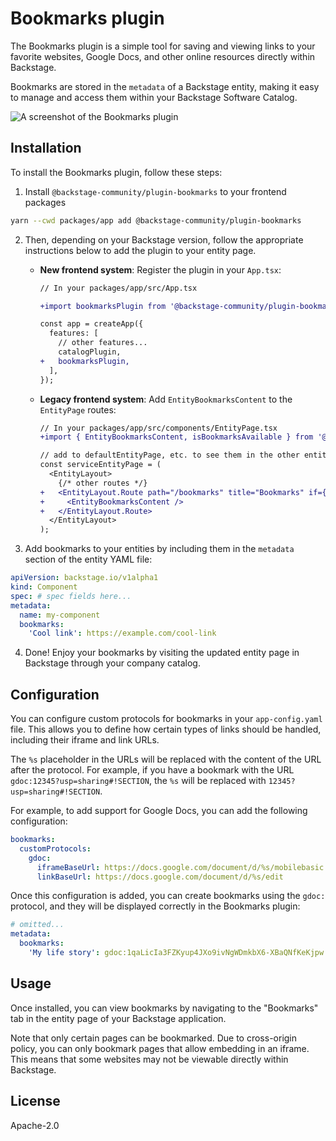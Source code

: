 # Bookmarks plugin

The Bookmarks plugin is a simple tool for saving and viewing links to your favorite websites, Google Docs, and other online resources directly within Backstage.

Bookmarks are stored in the `metadata` of a Backstage entity, making it easy to manage and access them within your Backstage Software Catalog.

![A screenshot of the Bookmarks plugin](https://i.imgur.com/guMtiax.png)

## Installation

To install the Bookmarks plugin, follow these steps:

1. Install `@backstage-community/plugin-bookmarks` to your frontend packages

```bash
yarn --cwd packages/app add @backstage-community/plugin-bookmarks
```

2. Then, depending on your Backstage version, follow the appropriate instructions below to add the plugin to your entity page.
   - **New frontend system**: Register the plugin in your `App.tsx`:

     ```diff
     // In your packages/app/src/App.tsx

     +import bookmarksPlugin from '@backstage-community/plugin-bookmarks';

     const app = createApp({
       features: [
         // other features...
         catalogPlugin,
     +   bookmarksPlugin,
       ],
     });
     ```

   - **Legacy frontend system**: Add `EntityBookmarksContent` to the `EntityPage` routes:

     ```diff
     // In your packages/app/src/components/EntityPage.tsx
     +import { EntityBookmarksContent, isBookmarksAvailable } from '@backstage-community/plugin-bookmarks';

     // add to defaultEntityPage, etc. to see them in the other entity pages
     const serviceEntityPage = (
       <EntityLayout>
         {/* other routes */}
     +   <EntityLayout.Route path="/bookmarks" title="Bookmarks" if={isBookmarksAvailable}>
     +     <EntityBookmarksContent />
     +   </EntityLayout.Route>
       </EntityLayout>
     );
     ```

3. Add bookmarks to your entities by including them in the `metadata` section of the entity YAML file:

```yaml
apiVersion: backstage.io/v1alpha1
kind: Component
spec: # spec fields here...
metadata:
  name: my-component
  bookmarks:
    'Cool link': https://example.com/cool-link
```

4. Done! Enjoy your bookmarks by visiting the updated entity page in Backstage through your company catalog.

## Configuration

You can configure custom protocols for bookmarks in your `app-config.yaml` file. This allows you to define how certain types of links should be handled, including their iframe and link URLs.

The `%s` placeholder in the URLs will be replaced with the content of the URL after the protocol. For example, if you have a bookmark with the URL `gdoc:12345?usp=sharing#!SECTION`, the `%s` will be replaced with `12345?usp=sharing#!SECTION`.

For example, to add support for Google Docs, you can add the following configuration:

```yaml
bookmarks:
  customProtocols:
    gdoc:
      iframeBaseUrl: https://docs.google.com/document/d/%s/mobilebasic
      linkBaseUrl: https://docs.google.com/document/d/%s/edit
```

Once this configuration is added, you can create bookmarks using the `gdoc:` protocol, and they will be displayed correctly in the Bookmarks plugin:

```yaml
# omitted...
metadata:
  bookmarks:
    'My life story': gdoc:1qaLicIa3FZKyup4JXo9ivNgWDmkbX6-XBaQNfKeKjpw
```

## Usage

Once installed, you can view bookmarks by navigating to the "Bookmarks" tab in the entity page of your Backstage application.

Note that only certain pages can be bookmarked. Due to cross-origin policy, you can only bookmark pages that allow embedding in an iframe. This means that some websites may not be viewable directly within Backstage.

## License

Apache-2.0
